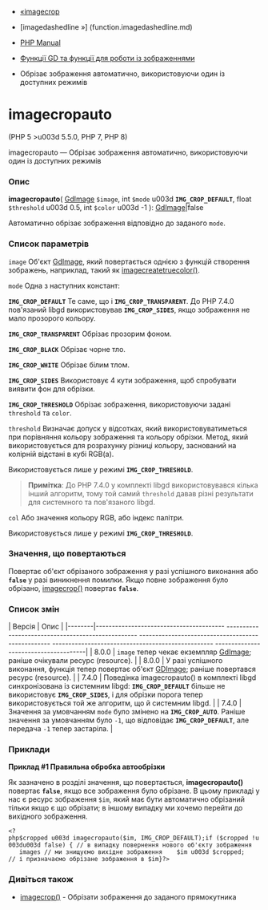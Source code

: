- [«imagecrop](function.imagecrop.md)
- [imagedashedline »] (function.imagedashedline.md)

- [PHP Manual](index.md)
- [Функції GD та функції для роботи із зображеннями](ref.image.md)
- Обрізає зображення автоматично, використовуючи один із доступних
режимів

# imagecropauto

(PHP 5 \>u003d 5.5.0, PHP 7, PHP 8)

imagecropauto — Обрізає зображення автоматично, використовуючи один із
доступних режимів

### Опис

**imagecropauto**(
[GdImage](class.gdimage.md) `$image`,
int `$mode` u003d **`IMG_CROP_DEFAULT`**,
float `$threshold` u003d 0.5,
int `$color` u003d -1
): [GdImage](class.gdimage.md)\|false

Автоматично обрізає зображення відповідно до заданого `mode`.

### Список параметрів

`image`
Об'єкт [GdImage](class.gdimage.md), який повертається однією з функцій
створення зображень, наприклад, такий як
[imagecreatetruecolor()](function.imagecreatetruecolor.md).

`mode`
Одна з наступних констант:

**`IMG_CROP_DEFAULT`**
Те саме, що і **`IMG_CROP_TRANSPARENT`**. До PHP 7.4.0 пов'язаний libgd
використовував **`IMG_CROP_SIDES`**, якщо зображення не мало прозорого
кольору.

**`IMG_CROP_TRANSPARENT`**
Обрізає прозорим фоном.

**`IMG_CROP_BLACK`**
Обрізає чорне тло.

**`IMG_CROP_WHITE`**
Обрізає білим тлом.

**`IMG_CROP_SIDES`**
Використовує 4 кути зображення, щоб спробувати виявити фон для
обрізки.

**`IMG_CROP_THRESHOLD`**
Обрізає зображення, використовуючи задані `threshold` та `color`.

`threshold`
Визначає допуск у відсотках, який використовуватиметься при
порівняння кольору зображення та кольору обрізки. Метод, який використовується для
розрахунку різниці кольору, заснований на колірній відстані в кубі RGB(a).

Використовується лише у режимі **`IMG_CROP_THRESHOLD`**.

> **Примітка**: До PHP 7.4.0 у комплекті libgd використовувався кілька
> інший алгоритм, тому той самий `threshold` давав різні
> результати для системного та пов'язаного libgd.

`col`
Або значення кольору RGB, або індекс палітри.

Використовується лише у режимі **`IMG_CROP_THRESHOLD`**.

### Значення, що повертаються

Повертає об'єкт обрізаного зображення у разі успішного виконання
або **`false`** у разі виникнення помилки. Якщо повне зображення
було обрізано, [imagecrop()](function.imagecrop.md) повертає
**`false`**.

### Список змін

| Версія | Опис |
|--------|---------------------------------------- -------------------------------------------------- -------------------------------------------------- -------------------------------------------------- --------------------------------------|
| 8.0.0 | `image` тепер чекає екземпляр [GdImage](class.gdimage.md); раніше очікували ресурс (resource). |
| 8.0.0 | У разі успішного виконання, функція тепер повертає об'єкт [GDImage](class.gdimage.md); раніше повертався ресурс (resource). |
| 7.4.0 | Поведінка imagecropauto() в комплекті libgd синхронізована із системним libgd: **`IMG_CROP_DEFAULT`** більше не використовує **`IMG_CROP_SIDES`**, і для обрізки порога тепер використовується той же алгоритм, що й системним libgd. |
| 7.4.0 | Значення за умовчанням `mode` було змінено на **`IMG_CROP_AUTO`**. Раніше значення за умовчанням було `-1`, що відповідає **`IMG_CROP_DEFAULT`**, але передача `-1` тепер застаріла. |

### Приклади

**Приклад #1 Правильна обробка автообрізки**

Як зазначено в розділі значення, що повертається, **imagecropauto()**
повертає **`false`**, якщо все зображення було обрізане. В цьому
прикладі у нас є ресурс зображення `$im`, який має бути
автоматично обрізаний тільки якщо є що обрізати; в іншому випадку
ми хочемо перейти до вихідного зображення.

` <?php$cropped u003d imagecropauto($im, IMG_CROP_DEFAULT);if ($cropped !u003du003d false) { // в випадку повернення нового об'єкту зображення     images // ми знищуємо вихідне зображення    $im u003d $cropped; // і призначаємо обрізане зображення в $im}?> `

### Дивіться також

- [imagecrop()](function.imagecrop.md) - Обрізати зображення до
заданого прямокутника
